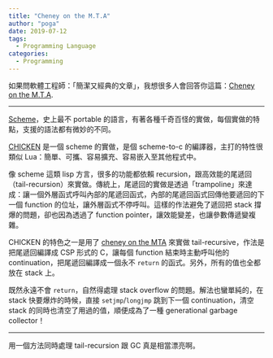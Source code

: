 ```yaml
---
title: "Cheney on the M.T.A"
author: "poga"
date: 2019-07-12
tags:
  - Programming Language
categories:
  - Programming
---
```


如果問軟體工程師：「簡潔又經典的文章」，我想很多人會回答你這篇：[Cheney on the M.T.A](http://home.pipeline.com/~hbaker1/CheneyMTA.html).

---


[Scheme](https://en.wikipedia.org/wiki/Scheme_(programming_language))，史上最不 portable 的語言，有著各種千奇百怪的實做，每個實做的特點，支援的語法都有微妙的不同。

[CHICKEN](https://www.call-cc.org/) 是一個 scheme 的實做，是個 scheme-to-c 的編譯器，主打的特性很類似 Lua：簡單、可攜、容易擴充、容易嵌入至其他程式中。

像 scheme 這類 lisp 方言，很多的功能都依賴 recursion，跟高效能的尾遞回（tail-recursion）來實做。傳統上，尾遞回的實做是透過「trampoline」來達成：讓一個外層函式呼叫內部的尾遞回函式，內部的尾遞回函式回傳他要遞回的下一個 function 的位址，讓外層函式不停呼叫。這樣的作法避免了遞回把 stack 撐爆的問題，卻也因為透過了 function pointer，讓效能變差，也讓參數傳遞變複雜。

CHICKEN 的特色之一是用了 [cheney on the MTA](http://home.pipeline.com/~hbaker1/CheneyMTA.html) 來實做 tail-recursive，作法是把尾遞回編譯成 CSP 形式的 C，讓每個 function 結束時主動呼叫他的 continuation，把尾遞回編譯成一個永不 `return` 的函式。另外，所有的值也全都放在 stack 上。

既然永遠不會 `return`，自然得處理 stack overflow 的問題。解法也蠻單純的，在 stack 快要爆炸的時候，直接 `setjmp`/`longjmp` 跳到下一個 continuation，清空 stack 的同時也清空了用過的值，順便成為了一種 generational garbage collector！

---

用一個方法同時處理 tail-recursion 跟 GC 真是相當漂亮啊。
